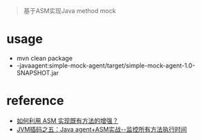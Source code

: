 > 基于ASM实现Java method mock

# usage
- mvn clean package 
- -javaagent:simple-mock-agent/target/simple-mock-agent-1.0-SNAPSHOT.jar


# reference
- [如何利用 ASM 实现既有方法的增强？](https://zhuanlan.zhihu.com/p/71762514)
- [JVM插码之五：Java agent+ASM实战--监控所有方法执行时间](https://www.cnblogs.com/duanxz/p/6090190.html)
